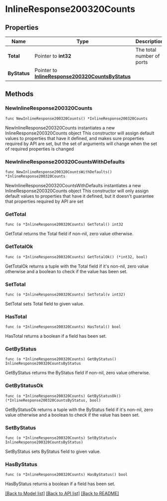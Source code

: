 # InlineResponse200320Counts

## Properties

Name | Type | Description | Notes
------------ | ------------- | ------------- | -------------
**Total** | Pointer to **int32** | The total number of ports | [optional] 
**ByStatus** | Pointer to [**InlineResponse200320CountsByStatus**](InlineResponse200320CountsByStatus.md) |  | [optional] 

## Methods

### NewInlineResponse200320Counts

`func NewInlineResponse200320Counts() *InlineResponse200320Counts`

NewInlineResponse200320Counts instantiates a new InlineResponse200320Counts object
This constructor will assign default values to properties that have it defined,
and makes sure properties required by API are set, but the set of arguments
will change when the set of required properties is changed

### NewInlineResponse200320CountsWithDefaults

`func NewInlineResponse200320CountsWithDefaults() *InlineResponse200320Counts`

NewInlineResponse200320CountsWithDefaults instantiates a new InlineResponse200320Counts object
This constructor will only assign default values to properties that have it defined,
but it doesn't guarantee that properties required by API are set

### GetTotal

`func (o *InlineResponse200320Counts) GetTotal() int32`

GetTotal returns the Total field if non-nil, zero value otherwise.

### GetTotalOk

`func (o *InlineResponse200320Counts) GetTotalOk() (*int32, bool)`

GetTotalOk returns a tuple with the Total field if it's non-nil, zero value otherwise
and a boolean to check if the value has been set.

### SetTotal

`func (o *InlineResponse200320Counts) SetTotal(v int32)`

SetTotal sets Total field to given value.

### HasTotal

`func (o *InlineResponse200320Counts) HasTotal() bool`

HasTotal returns a boolean if a field has been set.

### GetByStatus

`func (o *InlineResponse200320Counts) GetByStatus() InlineResponse200320CountsByStatus`

GetByStatus returns the ByStatus field if non-nil, zero value otherwise.

### GetByStatusOk

`func (o *InlineResponse200320Counts) GetByStatusOk() (*InlineResponse200320CountsByStatus, bool)`

GetByStatusOk returns a tuple with the ByStatus field if it's non-nil, zero value otherwise
and a boolean to check if the value has been set.

### SetByStatus

`func (o *InlineResponse200320Counts) SetByStatus(v InlineResponse200320CountsByStatus)`

SetByStatus sets ByStatus field to given value.

### HasByStatus

`func (o *InlineResponse200320Counts) HasByStatus() bool`

HasByStatus returns a boolean if a field has been set.


[[Back to Model list]](../README.md#documentation-for-models) [[Back to API list]](../README.md#documentation-for-api-endpoints) [[Back to README]](../README.md)


